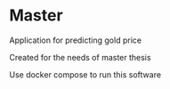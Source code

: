 # Master
Application for predicting gold price

Created for the needs of master thesis

Use docker compose to run this software
